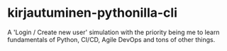 # kirjautuminen-pythonilla-cli
A 'Login / Create new user' simulation with the priority being me to learn fundamentals of Python, CI/CD, Agile DevOps and tons of other things.

